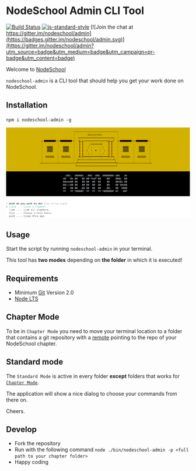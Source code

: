 # NodeSchool Admin CLI Tool

[![Build Status](https://travis-ci.org/nodeschool/admin.svg?branch=master)](https://travis-ci.org/nodeschool/admin)
[![js-standard-style](https://img.shields.io/badge/code%20style-standard-brightgreen.svg)](http://standardjs.com/)
[![Join the chat at https://gitter.im/nodeschool/admin](https://badges.gitter.im/nodeschool/admin.svg)](https://gitter.im/nodeschool/admin?utm_source=badge&utm_medium=badge&utm_campaign=pr-badge&utm_content=badge)

Welcome to [NodeSchool](http://nodeschool.io)

`nodeschool-admin` is a CLI tool that should help you get your work done on NodeSchool.

## Installation

`npm i nodeschool-admin -g`

![Screenshot](./screenshot.png)

## Usage

Start the script by running `nodeschool-admin` in your terminal.

This tool has **two modes** depending on **the folder** in which it is executed!

## Requirements

* Minimum [Git](https://git-scm.com/) Version 2.0
* [Node LTS](https://nodejs.org/en/download/)

## Chapter Mode

To be in `Chapter Mode` you need to move your terminal location to a folder
that contains a git repository with a
[remote](https://git-scm.com/docs/git-remote) pointing to the repo of your
NodeSchool chapter.

## Standard mode

The `Standard Mode` is active in every folder **except** folders that works
for [`Chapter Mode`](#chapter-mode).

The application will show a nice dialog to choose your commands from there on.

Cheers.

## Develop

* Fork the repository
* Run with the following command
  `node ./bin/nodeschool-admin -p <full path to your chapter folder>`
* Happy coding
